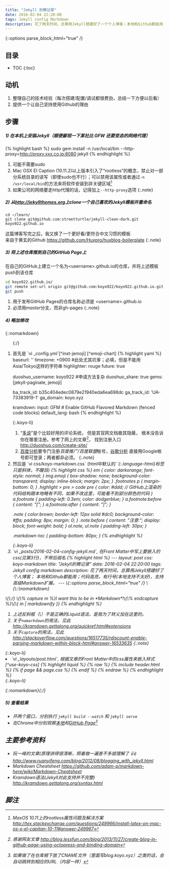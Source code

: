```yaml
---
title: "Jekyll 折腾记录"
date: 2016-02-04 22:20:00
tags: Jekyll config Markdown
description: 花了两天时间，总算用Jekyll搭建好了一个个人博客；本地和Github都能用；代码高亮，有行号，支持高级Markdown扩展。
---
```


<style>
.koyo-li {
	margin-top: 2em;
}
</style>

{::options parse_block_html="true" /}

## 目录
* TOC
{:toc}

## 动机
1. 整理自己的技术经验（每次搭建/配置/调试都很费劲，总结一下方便以后看）
2. 提供一个让自己坚持使用Github的理由

## 步骤

##### 1) 在本机上安装Jekyll（顺便鄙视一下某社比 **GFW** 还要变态的网络代理）

{% highlight bash %}
sudo gem install -n /usr/local/bin --http-proxy=http://proxy.xxx.co.jp:8080 jekyll
{% endhighlight %}

1. 可能不需要sudo
2. Mac OSX EI Caption (10.11.2)以上版本引入了“rootless”的概念，禁止对一部分系统目录的读写（即使sudo也不行）；可以禁用该属性或者通过`-n /usr/local/bin`的方法来将软件安装到非关键区域[^non-critical]
3. 如果公司的网络要走http代理的话，记得加上`--http-proxy`选项
{:.note}

##### 2) 从<http://jekyllthemes.org>上clone一个自己喜欢的Jekyll模板并*重命名*

~~~
cd ~/learn/
git clone git@github.com:streetturtle/jekyll-clean-dark.git koyo922.github.io
~~~
这篇博客写完之后，我又换了一个更好看/更符合中文习惯的模板  
来自于黄玄的Github <https://github.com/Huxpro/huxblog-boilerplate>
{:.note}

##### 3) 将上述仓库推到自己的GitHub Page上

在自己的GitHub上建立一个名为\<username\>.github.io的仓库，并将上述模板push到该仓库

~~~ bash
cd koyo922.github.io/
git remote set-url origin git@github.com:koyo922/koyo922.github.io.git
git push
~~~

1. 用于发布GitHub Pages的仓库名称必须是 \<username\>.github.io 
2. 必须用*master*分支，而非gh-pages
{:.note}

##### 4) 略加修改

{::nomarkdown}<ol>{:/}
<li>首先是 `vi _config.yml`[^inst-jemoji] [^emoji-chart]
{% highlight yaml %}
baseurl: ''
timezone: +0900 #此处尤其坑爹；必填，但是不能用 Asia/Tokyo这样的字符串
highlighter: rouge
future: true

duoshuo_username: koyo922 #申请方法复杂
duoshuo_share: true
gems: [jekyll-paginate, jemoji]

ba_track_id: b35c404edec0879e21940eda6ea698dc
ga_track_id: 'UA-73383919-1'
ga_domain: koyo.xyz

kramdown:
  input: GFM # Enable GitHub Flavored Markdown (fenced code blocks)
  default_lang: bash
{% endhighlight %}
</li>
{:.koyo-li}

1. “[多说](http://duoshuo.com/)”是个比较好用的评论系统，
但是其官网文档极其隐蔽，
根本没告诉你在哪里注册。参考了网上的文章[^duoshuo]，
找到注册入口 <http://duoshuo.com/create-site/>
2. [百度分析](http://tongji.baidu.com/web/register)要专门注册*百度推广/百度联盟*帐号，[谷歌分析](https://analytics.google.com/)
直接用Google帐号即可登录；两者都非必须。
{:.note}

<li>
然后是 `vi css/koyo-markdown.css` (html中默认的`<em>`{:.language-html}标签只是斜体，不醒目)
{% highlight css %}
em {
	color: darkorange;
	font-style: normal;
}
img.emoji {
	box-shadow: none;
	background-color: transparent;
	display: inline-block;
	margin: 2px;
}
.footnotes p {
	margin-bottom: 0;
}
.highlight > pre > code pre {
	color: #ddd; // GitHub上渲染的代码结构跟本地略有不同，如果不改这里，可能看不到部分颜色的代码
}
a.footnote {
	padding-left: 0.3em;
	color: dodgerblue;
}
a.footnote:before {
	content: "[";
}
a.footnote:after {
	content: "]";
}

.note {
	color:brown;
	border-left: 12px solid #dc0;
	background-color: #ffa;
	padding: 8px;
	margin: 0;
}
.note:before {
	content: "注意:";
	display: block;
	font-weight: bold;
}
ol.note, ul.note {
	padding-left: 30px;
}

.markdown-toc {
	padding-bottom: 80px;
}
{% endhighlight %}
</li>
{:.koyo-li}

<li>
`vi _posts/2016-02-04-config-jekyll.md`, 在Front Matter中写上要嵌入的css(见第3行)，不带后缀名
{% highlight html %}
---
layout: post
css: koyo-markdown
title: "Jekyll折腾记录"
date: 2016-02-04 22:20:00
tags: Jekyll config markdown
description: 花了两天时间，总算用Jekyll搭建好了个人博客；
本地和Github都能用；代码高亮，有行号(本地支持不太好)，支持高级Markdown扩展。
---
\{::options parse_block_html="true" /}
\{\::\nomarkdown}</ol>\{\:/}
\{\% capture m %}I want this to be in *Markdown*!\{\% endcapture %}\{\{ m | markdownify }}
{% endhighlight %}

1. 上述反斜框（\）不是正确的Liquid语法，是我为了转义加在这里的。
2. 关于`nomarkdown`的用法，见此<http://kramdown.gettalong.org/quickref.html#extensions>
3. 关于`capture`的用法，见此<http://stackoverflow.com/questions/16517735/rdiscount-enable-parsing-markdown-within-block-html#answer-16533635>
{:.note}
</li>
{:.koyo-li}

<li>
`vi _layouts/post.html`, 根据文章的Front Matter中的css属性来嵌入样式[^use-koyo-css]
{% highlight liquid %}
{% raw %}
{% include header.html %}
<!-- koyo -->
{% if page && page.css %}
  <link rel='stylesheet' href='{{site.baseurl | prepend:site.url}}/css/{{ page.css }}.css' /> 
{% endif %}
<!-- koyo -->
{% endraw %}
{% endhighlight %}
</li>
{:.koyo-li}

{::nomarkdown}</ol>{:/}

##### 5) 查看结果
* 开两个窗口，分别执行 `jekyll build --watch` 和 `jekyll serve`
* 在Chrome中分别观察[本地](http://localhost:4000/)和[GitHub Page](http://koyo922.github.io)[^cname]


## 主要参考资料
* 阮一峰的文章(原理讲得很清晰，照着做一遍差不多就理解了 :+1:)<br><http://www.ruanyifeng.com/blog/2012/08/blogging_with_jekyll.html>
* Markdown Cheatsheet <https://github.com/adam-p/markdown-here/wiki/Markdown-Cheatsheet>
* Kramdown语法(Jekyll对此支持并不完整) <http://kramdown.gettalong.org/syntax.html>


## 脚注
[^non-critical]: MaxOS 10.11上的rootless属性问题及解决方案 <http://tex.stackexchange.com/questions/249966/install-latex-on-mac-os-x-el-capitan-10-11#answer-249967>
[^inst-jemoji]: 要先执行`sudo gem install jemoji`{:.language-bash}，见 [GitHub/jekyll/jemoji](https://github.com/jekyll/jemoji)
[^emoji-chart]: Emoji代码表 <http://www.emoji-cheat-sheet.com/>
[^duoshuo]: 感谢网友文章 http://blog.lessfun.com/blog/2013/11/27/create-blog-in-github-page-using-octopress-and-binding-domain
[^use-koyo-css]: Liquid模板语言中的`{% raw %}{% ... %}{% endraw %}`需要用*小写的*`{% raw %}{% RAW %}{% endraw %}`和`{% raw %}{% ENDRAW %}{% endraw %}`括起来转义<br>详见 <http://stackoverflow.com/questions/3426182/how-to-escape-liquid-template-tags>
[^cname]: 如果做了在仓库根下放了CNAME文件（里面写blog.koyo.xyz）之类的话，会自动跳转到相应的URL（内容一样）
